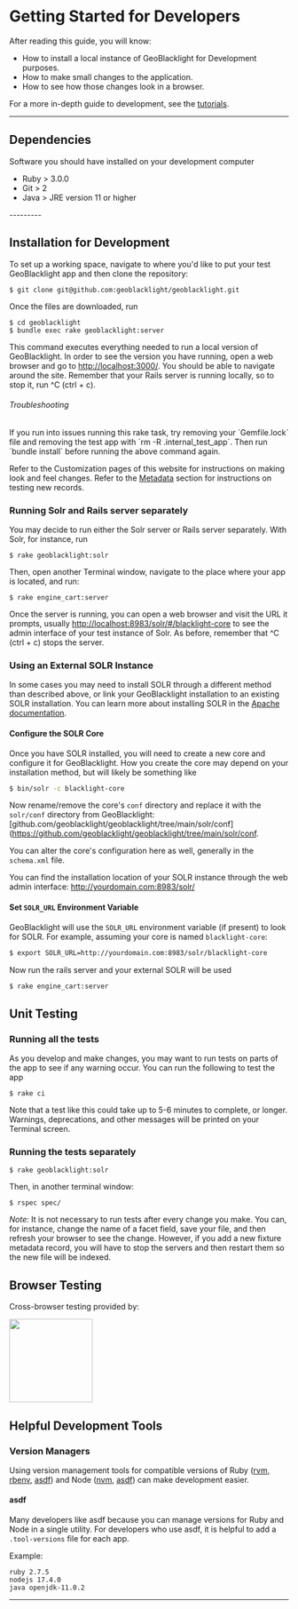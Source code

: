 
# Getting Started for Developers

After reading this guide, you will know:  
<ul>
    <li> How to install a local instance of GeoBlacklight for Development purposes.  
    <li> How to make small changes to the application.  
    <li> How to see how those changes look in a browser.  
</ul>

For a more in-depth guide to development, see the [tutorials](https://geoblacklight.org/tutorials.html).

---------

## Dependencies

Software you should have installed on your development computer  
<ul>
    <li>Ruby > 3.0.0</li>
    <li>Git > 2 </li>
    <li>Java > JRE version 11 or higher</li>
</ul>
---------

## Installation for Development

To set up a working space, navigate to where you'd like to put your test GeoBlacklight app and then clone the repository:
```
$ git clone git@github.com:geoblacklight/geoblacklight.git
```
Once the files are downloaded, run
```
$ cd geoblacklight
$ bundle exec rake geoblacklight:server
```

This command executes everything needed to run a local version of GeoBlacklight. In order to see the version you have running, open a web browser and go to [http://localhost:3000/](http://localhost:3000/). You should be able to navigate around the site. Remember that your Rails server is running locally, so to stop it, run ^C (ctrl + c).

<div class="note" markdown="1">
<h6>Troubleshooting</h6>
If you run into issues running this rake task, try removing your `Gemfile.lock` file and removing the test app with `rm -R .internal_test_app`. Then run `bundle install` before running the above command again.
</div>

Refer to the Customization pages of this website for instructions on making look and feel changes. Refer to the [Metadata](http://localhost:8000/docs/overview/metadata/) section for instructions on testing new records.

### Running Solr and Rails server separately

You may decide to run either the Solr server or Rails server separately. With Solr, for instance, run
```
$ rake geoblacklight:solr
```
Then, open another Terminal window, navigate to the place where your app is located, and run:
```
$ rake engine_cart:server
```
Once the server is running, you can open a web browser and visit the URL it prompts, usually [http://localhost:8983/solr/#/blacklight-core](http://localhost:8983/solr/#/blacklight-core) to see the admin interface of your test instance of Solr. As before, remember that ^C (ctrl + c) stops the server.

### Using an External SOLR Instance

In some cases you may need to install SOLR through a different method than described above, or link your GeoBlacklight installation to an existing SOLR installation. You can learn more about installing SOLR in the [Apache documentation](https://solr.apache.org/guide/solr/latest/deployment-guide/installing-solr.html).

#### Configure the SOLR Core

Once you have SOLR installed, you will need to create a new core and configure it for GeoBlacklight. How you create the core may depend on your installation method, but will likely be something like

```bash
$ bin/solr -c blacklight-core
```

Now rename/remove the core's `conf` directory and replace it with the `solr/conf` directory from GeoBlacklight: [github.com/geoblacklight/geoblacklight/tree/main/solr/conf](https://github.com/geoblacklight/geoblacklight/tree/main/solr/conf.

You can alter the core's configuration here as well, generally in the `schema.xml` file.

You can find the installation location of your SOLR instance through the web admin interface: http://yourdomain.com:8983/solr/

#### Set `SOLR_URL` Environment Variable

GeoBlacklight will use the `SOLR_URL` environment variable (if present) to look for SOLR. For example, assuming your core is named `blacklight-core`:

```bash
$ export SOLR_URL=http://yourdomain.com:8983/solr/blacklight-core
```

Now run the rails server and your external SOLR will be used

```bash
$ rake engine_cart:server
```

## Unit Testing

### Running all the tests
As you develop and make changes, you may want to run tests on parts of the app to see if any warning occur. You can run the following to test the app
```
$ rake ci
```
Note that a test like this could take up to 5-6 minutes to complete, or longer. Warnings, deprecations, and other messages will be printed on your Terminal screen.

### Running the tests separately
```
$ rake geoblacklight:solr
```
Then, in another terminal window:
```
$ rspec spec/
```
*Note:* It is not necessary to run tests after every change you make. You can, for instance, change the name of a facet field, save your file, and then refresh your browser to see the change. However, if you add a new fixture metadata record, you will have to stop the servers and then restart them so the new file will be indexed.

## Browser Testing

Cross-browser testing provided by:

<a href="https://www.browserstack.com/"><img src="https://user-images.githubusercontent.com/784196/43614155-d65e3f98-9677-11e8-8ecf-89f0746f91e0.png" width="150"></a>

## Helpful Development Tools

### Version Managers
Using version management tools for compatible versions of Ruby ([rvm](https://rvm.io/), [rbenv](https://github.com/rbenv/rbenv/), [asdf](https://asdf-vm.com/)) and Node ([nvm](https://github.com/nvm-sh/nvm/blob/master/README.md), [asdf](https://asdf-vm.com/)) can make development easier.

#### asdf
Many developers like asdf because you can manage versions for Ruby and Node in a single utility. For developers who use asdf, it is helpful to add a `.tool-versions` file for each app.

Example:
```
ruby 2.7.5
nodejs 17.4.0
java openjdk-11.0.2
```

---
